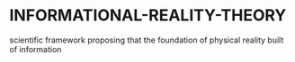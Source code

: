 # INFORMATIONAL-REALITY-THEORY
scientific framework proposing that the foundation of physical reality built of information
